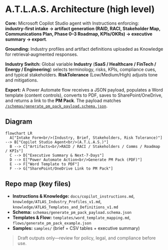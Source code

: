 # A.T.L.A.S. Architecture (high level)

**Core:** Microsoft Copilot Studio agent with Instructions enforcing: **industry‑first intake → artifact generation (RAID, RACI, Stakeholder Map, Communications Plan, Phase 0–3 Roadmap, KPIs/OKRs) → executive summary → export**.

**Grounding:** Industry profiles and artifact definitions uploaded as Knowledge for retrieval‑augmented responses.

**Industry Switch:** Global variable **Industry** (**SaaS / Healthcare / FinTech / Energy / Engineering**) selects terminology, risks, KPIs, compliance cues, and typical stakeholders. **RiskTolerance** (Low/Medium/High) adjusts tone and mitigations.

**Export:** A Power Automate flow receives a JSON payload, populates a Word template (content controls), converts to PDF, saves to SharePoint/OneDrive, and returns a link to the **PM Pack**. The payload matches [`/schemas/generate_pm_pack_payload.schema.json`](../schemas/generate_pm_pack_payload.schema.json).

## Diagram

```mermaid
flowchart LR
  A["Intake Form<br/>(Industry, Brief, Stakeholders, Risk Tolerance)"] --> B["Copilot Studio Agent<br/>(A.T.L.A.S.)"]
  B --> C["Artifacts<br/>RAID / RACI / Stakeholders / Comms / Roadmap / KPIs"]
  C --> D["Executive Summary & Next-7-Days"]
  D --> E["Power Automate Action<br/>Generate PM Pack (PDF)"]
  E --> F["Word Template to PDF"]
  F --> G["SharePoint/OneDrive Link to PM Pack"]
```

## Repo map (key files)
- **Instructions & Knowledge:** `docs/copilot_instructions.md`, `knowledge/ATLAS_Industry_Profiles_v1.md`, `knowledge/ATLAS_Templates_and_Definitions_v1.md`  
- **Schema:** `schemas/generate_pm_pack_payload.schema.json`  
- **Templates & Flow:** `templates/word_template_mapping.md`, `flows/generate_pm_pack_example.json`  
- **Samples:** `samples/` (brief + CSV tables + executive summary)  

> Draft outputs only—review for policy, legal, and compliance before use.
